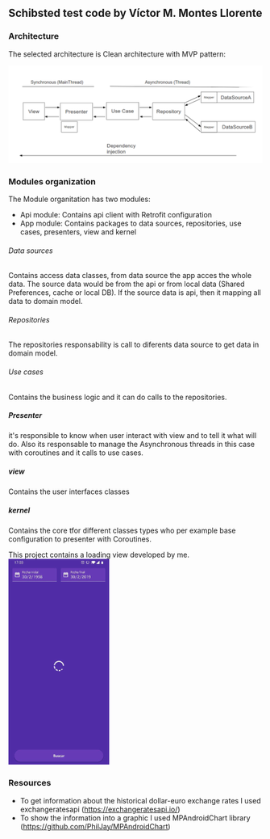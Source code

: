 ## Schibsted test code by Víctor M. Montes Llorente

### Architecture

The selected architecture is Clean architecture with MVP pattern:

![Clean Architecture](art/CleanSample.png)

### Modules organization

The Module organitation has two modules:

 - Api module: Contains api client with Retrofit configuration
 - App module: Contains packages to data sources, repositories, use cases, presenters, view and kernel

###### Data sources
Contains access data classes, from data source the app acces the whole data. The source data would be from the api or from local data (Shared Preferences, cache or local DB).
If the source data is api, then it mapping all data to domain model.

###### Repositories
The repositories responsability is call to diferents data source to get data in domain model.

###### Use cases
Contains the business logic and it can do calls to the repositories.

##### Presenter
it's responsible to know when user interact with view and to tell it what will do. Also its responsable to manage the Asynchronous threads in this case with coroutines and it calls to use cases.

##### view
Contains the user interfaces classes

##### kernel
Contains the core tfor different classes types who per example base configuration to presenter with Coroutines.

This project contains a loading view developed by me.
![Loading View](art/loadingImg.png)

### Resources
 - To get information about the historical dollar-euro exchange rates I used exchangeratesapi (https://exchangeratesapi.io/)
 - To show the information into a graphic I used MPAndroidChart library (https://github.com/PhilJay/MPAndroidChart)

